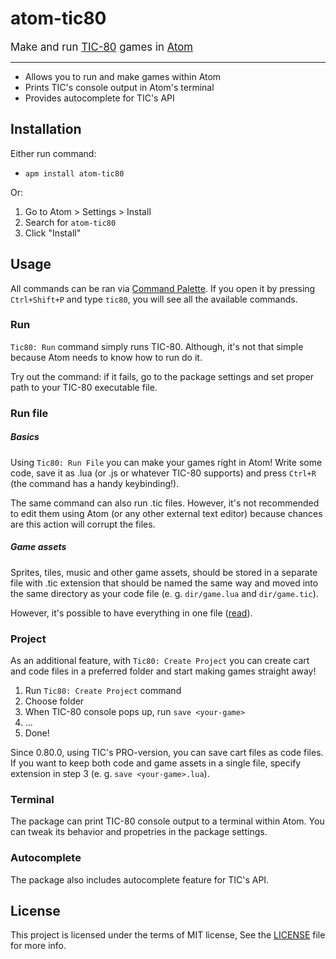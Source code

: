 # atom-tic80

<big>Make and run [TIC-80](https://tic80.com/) games in [Atom](https://atom.io/)</big>

----
<!-- This package for [Atom Editor](https://atom.io/) adds functionality to easily edit and run [TIC-80](https://tic80.com/) games. -->

<!-- This customizable package for [Atom Editor](https://atom.io/) allows you to make and run [TIC-80](https://tic80.com/) games and print all the console output to a built-in terminal. -->

* Allows you to run and make games within Atom
* Prints TIC's console output in Atom's terminal
* Provides autocomplete for TIC's API

<!-- screenshot -->

## Installation

Either run command:<br/>
* `apm install atom-tic80`

Or:
1. Go to Atom > Settings > Install
2. Search for `atom-tic80`
3. Click "Install"

## Usage

All commands can be ran via [Command Palette](https://flight-manual.atom.io/getting-started/sections/atom-basics/#command-palette). If you open it by pressing `Ctrl+Shift+P` and type `tic80`, you will see all the available commands.

### Run

`Tic80: Run` command simply runs TIC-80. Although, it's not that simple because Atom needs to know how to run do it.

Try out the command: if it fails, go to the package settings and set proper path to your TIC-80 executable file.

### Run file

##### Basics

Using `Tic80: Run File` you can make your games right in Atom! Write some code, save it as .lua (or .js or whatever TIC-80 supports) and press `Ctrl+R` (the command has a handy keybinding!).

The same command can also run .tic files. However, it's not recommended to edit them using Atom (or any other external text editor) because chances are this action will corrupt the files.

##### Game assets

Sprites, tiles, music and other game assets, should be stored in a separate file with .tic extension that should be named the same way and moved into the same directory as your code file (e. g. `dir/game.lua` and `dir/game.tic`).

However, it's possible to have everything in one file ([read](#save-code)).

### Project

As an additional feature, with `Tic80: Create Project` you can create cart and code files in a preferred folder and start making games straight away!

1. Run `Tic80: Create Project` command
2. Choose folder
3. When TIC-80 console pops up, run `save <your-game>`
4. ...
5. Done!

<a name="save-code"></a> Since 0.80.0, using TIC's PRO-version, you can save cart files as code files. If you want to keep both code and game assets in a single file, specify extension in step 3 (e. g. `save <your-game>.lua`).

<!-- screenshot -->

### Terminal

The package can print TIC-80 console output to a terminal within Atom. You can tweak its behavior and propetries in the package settings.

<!-- screenshot -->

### Autocomplete

The package also includes autocomplete feature for TIC's API.

<!-- screenshot -->

## License

This project is licensed under the terms of MIT license, See the [LICENSE](LICENSE.md) file for more info.
